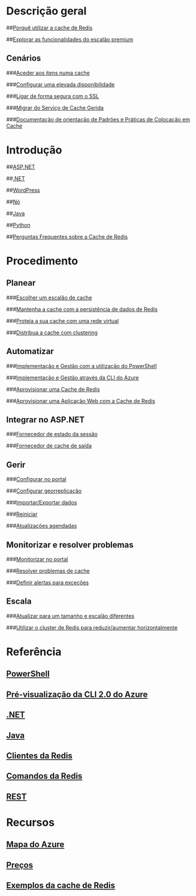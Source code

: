 # Descrição geral

##[Porquê utilizar a cache de Redis](https://azure.microsoft.com/services/cache/)

##[Explorar as funcionalidades do escalão premium](cache-premium-tier-intro.md)

## Cenários

###[Aceder aos itens numa cache](cache-dotnet-how-to-use-azure-redis-cache.md#add-and-retrieve-objects-from-the-cache)

###[Configurar uma elevada disponibilidade](https://azure.microsoft.com/pricing/details/cache/)

###[Ligar de forma segura com o SSL](cache-dotnet-how-to-use-azure-redis-cache.md#connect-to-the-cache)

###[Migrar do Serviço de Cache Gerida](cache-migrate-to-redis.md)

###[Documentação de orientação de Padrões e Práticas de Colocação em Cache](../best-practices-caching.md?toc=%2fazure%2fredis-cache%2ftoc.json)



# Introdução

##[ASP.NET](cache-web-app-howto.md)

##[.NET](cache-dotnet-how-to-use-azure-redis-cache.md)

##[WordPress](../app-service-web/web-sites-connect-to-redis-using-memcache-protocol.md?toc=%2fazure%2fredis-cache%2ftoc.json)

##[Nó](cache-nodejs-get-started.md)

##[Java](cache-java-get-started.md)

##[Python](cache-python-get-started.md)

##[Perguntas Frequentes sobre a Cache de Redis](cache-faq.md)


# Procedimento

## Planear

###[Escolher um escalão de cache](cache-faq.md#what-redis-cache-offering-and-size-should-i-use)

###[Mantenha a cache com a persistência de dados de Redis](cache-how-to-premium-persistence.md)

###[Proteja a sua cache com uma rede virtual](cache-how-to-premium-vnet.md)

###[Distribua a cache com clustering](cache-how-to-premium-clustering.md)

## Automatizar

###[Implementação e Gestão com a utilização do PowerShell](cache-howto-manage-redis-cache-powershell.md)

###[Implementação e Gestão através da CLI do Azure](cli-samples.md)

###[Aprovisionar uma Cache de Redis](cache-redis-cache-arm-provision.md)

###[Aprovisionar uma Aplicação Web com a Cache de Redis](cache-web-app-arm-with-redis-cache-provision.md)

## Integrar no ASP.NET

###[Fornecedor de estado da sessão](cache-aspnet-session-state-provider.md)

###[Fornecedor de cache de saída](cache-aspnet-output-cache-provider.md)

## Gerir

###[Configurar no portal](cache-configure.md)

###[Configurar georreplicação](cache-how-to-geo-replication.md)

###[Importar/Exportar dados](cache-how-to-import-export-data.md)

###[Reiniciar](cache-administration.md#reboot)

###[Atualizações agendadas](cache-administration.md#schedule-updates)

## Monitorizar e resolver problemas

###[Monitorizar no portal](cache-how-to-monitor.md)

###[Resolver problemas de cache](cache-how-to-troubleshoot.md)

###[Definir alertas para exceções](cache-how-to-monitor.md#operations-and-alerts)

## Escala

###[Atualizar para um tamanho e escalão diferentes](cache-how-to-scale.md)

###[Utilizar o cluster de Redis para reduzir/aumentar horizontalmente](cache-how-to-premium-clustering.md)


# Referência

## [PowerShell](/powershell/module/azurerm.rediscache)

## [Pré-visualização da CLI 2.0 do Azure](/cli/azure/redis)

## [.NET](/dotnet/api/microsoft.azure.management.redis)

## [Java](/java/api/com.microsoft.azure.management.redis._redis_cache)

## [Clientes da Redis](http://redis.io/clients)

## [Comandos da Redis](http://redis.io/commands#)

## [REST](https://docs.microsoft.com/rest/api/redis/)


# Recursos

## [Mapa do Azure](https://azure.microsoft.com/roadmap/)

## [Preços](https://azure.microsoft.com/pricing/details/cache/)

## [Exemplos da cache de Redis](cache-redis-samples.md)



